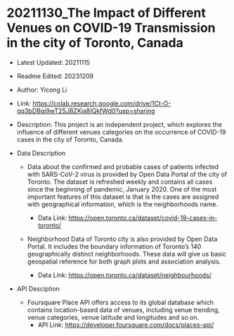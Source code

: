 # 20211130_The Impact of Different Venues on COVID-19 Transmission in the city of Toronto, Canada

- Latest Updated: 20211115
- Readme Edited: 20231209

- Author: Yicong Li
- Link: https://colab.research.google.com/drive/1Ct-O-qq3bDBqi9wT25JBZKja8IQkfWd0?usp=sharing

- Description: This project is an independent project, which explores the influence of different venues categories on the occurrence of COVID-19 cases in the city of Toronto, Canada.

 - Data Description
	- Data about the confirmed and probable cases of patients infected with SARS-CoV-2 virus is provided by Open Data Portal of the city of Toronto. The dataset is refreshed weekly and contains all cases since the beginning of pandemic, January 2020. One of the most important features of this dataset is that is the cases are assigned with geographical information, which is the neighborhoods name.
		- Data Link: https://open.toronto.ca/dataset/covid-19-cases-in-toronto/
 
	- Neighborhood Data of Toronto city is also provided by Open Data Portal. It includes the boundary information of Toronto’s 140 geographically distinct neighborhoods. These data will give us basic geospatial reference for both graph plots and association analysis.
		- Data Link: https://open.toronto.ca/dataset/neighbourhoods/


- API Desciption
	- Foursquare Place API offers access to its global database which contains location-based data of venues, including venue trending, venue categories, venue latitude and longitudes and so on.
		- API Link: https://developer.foursquare.com/docs/places-api/